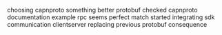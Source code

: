 choosing capnproto something better protobuf checked capnproto documentation example rpc seems perfect match started integrating sdk communication clientserver replacing previous protobuf consequence